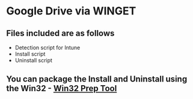 # Google Drive via WINGET

## Files included are as follows

- Detection script for Intune
- Install script
- Uninstall script

## You can package the Install and Uninstall using the Win32 - [Win32 Prep Tool](https://github.com/microsoft/Microsoft-Win32-Content-Prep-Tool)

